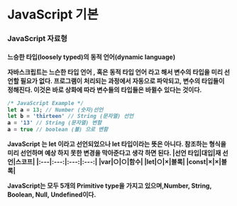<h1> JavaScript 기본


<h3> JavaScript 자료형
 
<h4> 느승한 타입(loosely typed)의 동적 언어(dynamic language)
 
 자바스크립트는 느슨한 타입 언어 , 혹은 동적 타입 언어 라고 해서 변수의 타입을 미리 선언할 필요가 없다. 프로그램이 처리되는 과정에서 자동으로 파악되고, 변수의 타입들이 정해진다.
이것은 바로 상화에 따라 변수들의 타입들은 바뀔수 있다는 것이다.

  ```js
/* JavaScript Example */
let a = 13; // Number (숫자)선언
let b = 'thirteen' // String (문자열) 선언
 a = '13' // String (문자열) 변함
 a = true // boolean (불) 으로 변함
```

JavaScript 는 let 이라고 선언되었으나 let 타입이라는 뜻은 아니다.
참조하는 형식을 미리 선언하며 예상 하지 못한 변경을 막아준다고 생각 하면 된다.
|선언 타입|대입|재 선언|스코프|
|:---|:---:|:---:|:---:|
|var|○|○|함수|
|let|○|×|블록|
|const|×|×|블록|

 
JavaScript는 모두 5개의 Primitive type을 가지고 있으며,Number, String, Boolean, Null, Undefined이다.
 
 <br/><br/>
 
  
